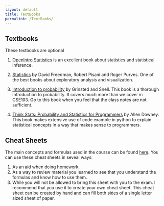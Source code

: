 ```yaml
---
layout: default
title: TextBooks
permalink: /TextBooks/
---
```

## Textbooks ##
These textbooks are optional

1. [OpenIntro Statistics](https://www.openintro.org/stat/index.php) is
an excellent book about statistics and statistical inference.

1. [Statistics](https://smile.amazon.com/Statistics-4th-David-Freedman/dp/0393929728/ref=dp_ob_title_bk)
by David Freedman, Robert Pisani and Roger Purves.
One of the best books about exploratory analysis and visualization.

1.  [Introduction to probability](/Resources/GrinsteadSnell.pdf) by Grinsted and Snell.
  This book is a thorough introduction to probability. It covers much
  more than we cover in CSE103. Go to this book when you feel that the
  class notes are not sufficient.
  
1.  [Think Stats: Probability and Statistics for Programmers](http://nb.mit.edu/f/16682)
  by Allen Downey. This book makes extensive use of code example in
  python to explain statistical concepts in a way that makes sense to programmers.

## Cheat Sheets ##
The main concepts and formulas used in the
course can be found [here](/Resources/CheatSheet.pdf). You can use
these cheat sheets in seveal ways:

1. As an aid when doing homework.
2. As a way to review material you learned to see that you understand
the formulas and know how to use them.
3.  While you will not be allowed to bring this sheet with you to the
exam. I recommend that you use it to create your own cheat sheet. This
cheat sheet can be created by hand and can fill both sides of a single
letter sized sheet of paper.


